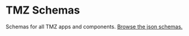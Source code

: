 TMZ Schemas
========

Schemas for all TMZ apps and components.  [Browse the json schemas.](https://schemas.tmz.com/)
